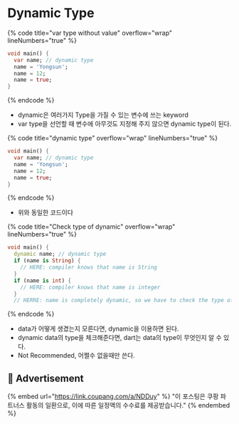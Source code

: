 # Dynamic Type

{% code title="var type without value" overflow="wrap" lineNumbers="true" %}
```dart
void main() {
  var name; // dynamic type
  name = 'Yongsun';
  name = 12;
  name = true;
}
```
{% endcode %}

* dynamic은 여러가지 Type을 가질 수 있는 변수에 쓰는 keyword
* var type을 선언할 때 변수에 아무것도 지정해 주지 않으면 dynamic type이 된다.

{% code title="dynamic type" overflow="wrap" lineNumbers="true" %}
```dart
void main() {
  var name; // dynamic type
  name = 'Yongsun';
  name = 12;
  name = true;
}
```
{% endcode %}

* 위와 동일한 코드이다

{% code title="Check type of dynamic" overflow="wrap" lineNumbers="true" %}
```dart
void main() {
  dynamic name; // dynamic type
  if (name is String) {
    // HERE: compiler knows that name is String
  }
  if (name is int) {
    // HERE: compiler knows that name is integer
  }
  // HERRE: name is completely dynamic, so we have to check the type of dynamic
```
{% endcode %}

* data가 어떻게 생겼는지 모른다면, dynamic을 이용하면 된다.
* dynamic data의 type을 체크해준다면, dart는 data의 type이 무엇인지 알 수 있다.
* Not Recommended, 어쩔수 없을때만 쓴다.

## :gift: Advertisement

{% embed url="https://link.coupang.com/a/NDDuy" %}
"이 포스팅은 쿠팡 파트너스 활동의 일환으로, 이에 따른 일정액의 수수료를 제공받습니다."
{% endembed %}
